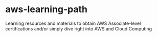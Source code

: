 # aws-learning-path
Learning resources and materials to obtain AWS Associate-level certifications and/or simply dive right into AWS and Cloud Computing
